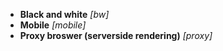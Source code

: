 - **Black and white** *[bw]*
- **Mobile** *[mobile]*
- **Proxy broswer (serverside rendering)** *[proxy]*
